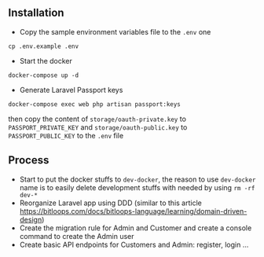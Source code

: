 ## Installation
- Copy the sample environment variables file to the `.env` one
```
cp .env.example .env
```
- Start the docker
```
docker-compose up -d
```
- Generate Laravel Passport keys
```
docker-compose exec web php artisan passport:keys
```
then copy the content of `storage/oauth-private.key` to `PASSPORT_PRIVATE_KEY` and `storage/oauth-public.key` to `PASSPORT_PUBLIC_KEY` to the `.env` file
 


## Process
- Start to put the docker stuffs to `dev-docker`, the reason to use `dev-docker` name is to easily delete development stuffs with needed by using `rm -rf dev-*`
- Reorganize Laravel app using DDD (similar to this article https://bitloops.com/docs/bitloops-language/learning/domain-driven-design)
- Create the migration rule for Admin and Customer and create a console command to create the Admin user
- Create basic API endpoints for Customers and Admin: register, login ...
